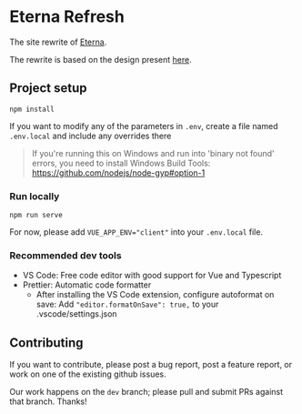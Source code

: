 # Eterna Refresh

The site rewrite of [Eterna](eternagame.org).

The rewrite is based on the design present [here](https://github.com/eternagame/design).

## Project setup

```
npm install
```

If you want to modify any of the parameters in `.env`, create a file named `.env.local` and include any overrides there

> If you're running this on Windows and run into 'binary not found' errors, you need to install Windows Build Tools: https://github.com/nodejs/node-gyp#option-1

### Run locally

```
npm run serve
```

For now, please add `VUE_APP_ENV="client"` into your `.env.local` file.

### Recommended dev tools

- VS Code: Free code editor with good support for Vue and Typescript
- Prettier: Automatic code formatter
  - After installing the VS Code extension, configure autoformat on save:
    Add `"editor.formatOnSave": true,` to your .vscode/settings.json

## Contributing

If you want to contribute, please post a bug report, post a feature report, or work on one of the existing github issues.

Our work happens on the `dev` branch; please pull and submit PRs against that branch. Thanks!
